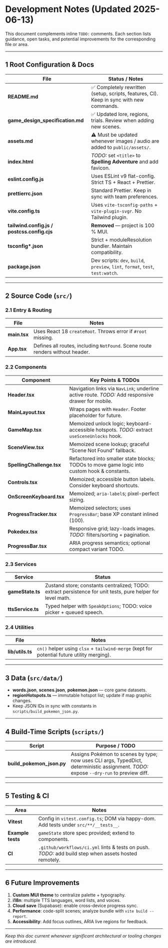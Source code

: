 # Development Notes (Updated 2025-06-13)

This document complements inline `TODO:` comments. Each section lists guidance, open tasks, and potential improvements for the corresponding file or area.

---

## 1 Root Configuration & Docs

| File                                        | Status / Notes                                                                          |
| ------------------------------------------- | --------------------------------------------------------------------------------------- |
| **README.md**                               | ✅ Completely rewritten (setup, scripts, features, CI). Keep in sync with new commands. |
| **game_design_specification.md**            | ✅ Updated lore, regions, trials. Review when adding new scenes.                        |
| **assets.md**                               | ⚠️ Must be updated whenever images / audio are added to `public/assets/`.               |
| **index.html**                              | _TODO:_ set `<title>` to **Spelling Adventure** and add favicon.                        |
| **eslint.config.js**                        | Uses ESLint v9 flat-config. Strict TS + React + Prettier.                               |
| **prettierrc.json**                         | Standard Prettier. Keep in sync with team preferences.                                  |
| **vite.config.ts**                          | Uses `vite-tsconfig-paths` + `vite-plugin-svgr`. No Tailwind plugin.                    |
| **tailwind.config.js / postcss.config.cjs** | **Removed** — project is 100 % MUI.                                                     |
| **tsconfig\*.json**                         | Strict + moduleResolution bundler. Maintain compatibility.                              |
| **package.json**                            | Dev scripts: `dev`, `build`, `preview`, `lint`, `format`, `test`, `test:watch`.         |

---

## 2 Source Code (`src/`)

### 2.1 Entry & Routing

| File         | Notes                                                                         |
| ------------ | ----------------------------------------------------------------------------- |
| **main.tsx** | Uses React 18 `createRoot`. Throws error if `#root` missing.                  |
| **App.tsx**  | Defines all routes, including `NotFound`. Scene route renders without header. |

### 2.2 Components

| Component                 | Key Points & TODOs                                                                                |
| ------------------------- | ------------------------------------------------------------------------------------------------- |
| **Header.tsx**            | Navigation links via `NavLink`; underline active route. _TODO:_ Add responsive drawer for mobile. |
| **MainLayout.tsx**        | Wraps pages with `Header`. Footer placeholder for future.                                         |
| **GameMap.tsx**           | Memoized unlock logic; keyboard-accessible hotspots. _TODO:_ extract `useSceneUnlocks` hook.      |
| **SceneView.tsx**         | Memoized scene lookup; graceful “Scene Not Found” fallback.                                       |
| **SpellingChallenge.tsx** | Refactored into smaller state blocks; TODOs to move game logic into custom hook & constants.      |
| **Controls.tsx**          | Memoized; accessible button labels. Consider keyboard shortcuts.                                  |
| **OnScreenKeyboard.tsx**  | Memoized; `aria-label`s; pixel-perfect sizing.                                                    |
| **ProgressTracker.tsx**   | Memoized selectors; uses `ProgressBar`; base XP constant inlined (100).                           |
| **Pokedex.tsx**           | Responsive grid; lazy-loads images. _TODO:_ filters/sorting + pagination.                         |
| **ProgressBar.tsx**       | ARIA progress semantics; optional compact variant TODO.                                           |

### 2.3 Services

| Service           | Status                                                                                                      |
| ----------------- | ----------------------------------------------------------------------------------------------------------- |
| **gameState.ts**  | Zustand store; constants centralized; TODO: extract persistence for unit tests, pure helper for level math. |
| **ttsService.ts** | Typed helper with `SpeakOptions`; TODO: voice picker + queued speech.                                       |

### 2.4 Utilities

| File             | Notes                                                                                      |
| ---------------- | ------------------------------------------------------------------------------------------ |
| **lib/utils.ts** | `cn()` helper using `clsx` + `tailwind-merge` (kept for potential future utility merging). |

---

## 3 Data (`src/data/`)

- **words.json**, **scenes.json**, **pokemon.json** — core game datasets.
- **regionHotspots.ts** — immutable hotspot list; update if map graphic changes.
- Keep JSON IDs in sync with constants in `scripts/build_pokemon_json.py`.

---

## 4 Build-Time Scripts (`scripts/`)

| Script                    | Purpose / TODO                                                                                                                         |
| ------------------------- | -------------------------------------------------------------------------------------------------------------------------------------- |
| **build_pokemon_json.py** | Assigns Pokémon to scenes by type; now uses CLI args, TypedDict, deterministic assignment. _TODO:_ expose `--dry-run` to preview diff. |

---

## 5 Testing & CI

| Area              | Notes                                                                                                 |
| ----------------- | ----------------------------------------------------------------------------------------------------- |
| **Vitest**        | Config in `vitest.config.ts`; DOM via happy-dom. Add tests under `src/**/__tests__`.                  |
| **Example tests** | `gameState` store spec provided; extend to components.                                                |
| **CI**            | `.github/workflows/ci.yml` lints & tests on push. _TODO:_ add build step when assets hosted remotely. |

---

## 6 Future Improvements

1. **Custom MUI theme** to centralize palette + typography.
2. **i18n**: multiple TTS languages, word lists, and voices.
3. **Cloud save** (Supabase): enable cross-device progress sync.
4. **Performance**: code-split scenes; analyze bundle with `vite build --report`.
5. **Accessibility**: Add focus outlines, ARIA live regions for feedback.

---

_Keep this doc current whenever significant architectural or tooling changes are introduced._
